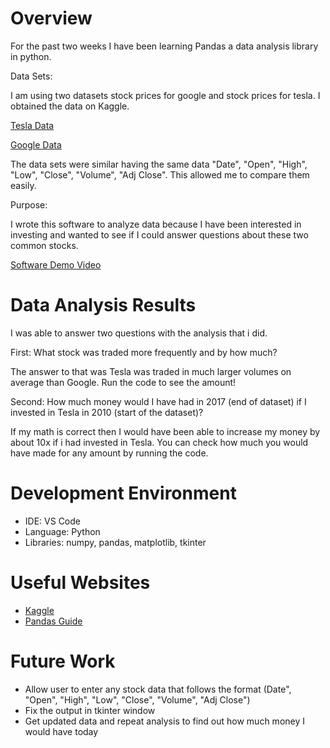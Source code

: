 # Overview

For the past two weeks I have been learning Pandas a data analysis library in python.

Data Sets:

I am using two datasets stock prices for google and stock prices for tesla. I obtained the data on Kaggle. 

[Tesla Data](https://www.kaggle.com/datasets/rpaguirre/tesla-stock-price)

[Google Data](https://www.kaggle.com/datasets/varpit94/google-stock-data)

The data sets were similar having the same data "Date", "Open", "High", "Low", "Close", "Volume", "Adj Close". 
This allowed me to compare them easily.

Purpose:

I wrote this software to analyze data because I have been interested in investing and wanted to see if I could answer questions about these two common stocks.

[Software Demo Video](https://youtu.be/oj0Fimrr0bM)

# Data Analysis Results

I was able to answer two questions with the analysis that i did.

First: What stock was traded more frequently and by how much?

The answer to that was Tesla was traded in much larger volumes on average than Google. Run the code to see the amount!

Second: How much money would I have had in 2017 (end of dataset) if I invested in Tesla in 2010 (start of the dataset)?

If my math is correct then I would have been able to increase my money by about 10x if i had invested in Tesla. You can check how much you would have made for any amount by running the code.

# Development Environment


* IDE: VS Code
* Language: Python
* Libraries: numpy, pandas, matplotlib, tkinter


# Useful Websites

* [Kaggle](https://www.kaggle.com/)
* [Pandas Guide](https://pandas.pydata.org/docs/user_guide/10min.html)

# Future Work

* Allow user to enter any stock data that follows the format (Date", "Open", "High", "Low", "Close", "Volume", "Adj Close")
* Fix the output in tkinter window
* Get updated data and repeat analysis to find out how much money I would have today
